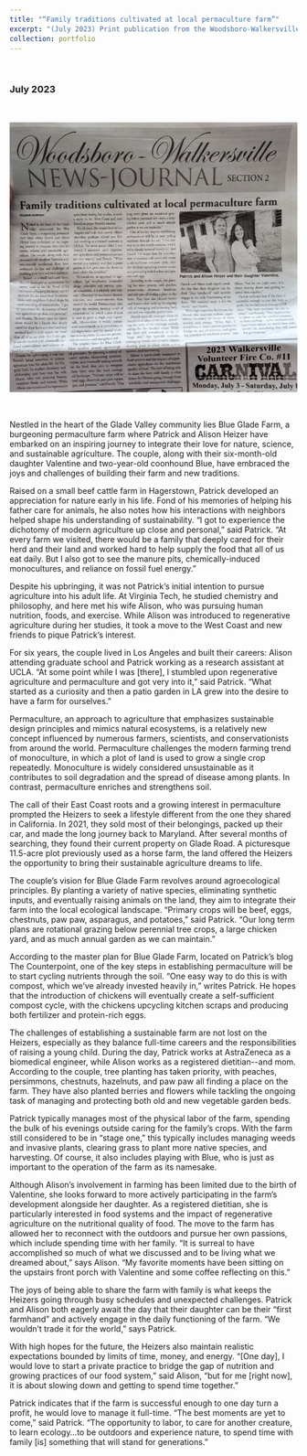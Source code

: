 ```yaml
---
title: "“Family traditions cultivated at local permaculture farm”"
excerpt: "(July 2023) Print publication from the Woodsboro-Walkersville News Journal - “The couple’s vision for Blue Glade Farm revolves around agroecological principles. By planting a variety of native species, eliminating synthetic inputs, and eventually raising animals on the land, they aim to integrate their farm into the local ecological landscape...”"
collection: portfolio
---
```


<p>&nbsp;</p>

### July 2023

<p>&nbsp;</p>

<img src='/images/heizer.png'>

<p>&nbsp;</p>
	
Nestled in the heart of the Glade Valley community lies Blue Glade Farm, a burgeoning permaculture farm where Patrick and Alison Heizer have embarked on an inspiring journey to integrate their love for nature, science, and sustainable agriculture. The couple, along with their six-month-old daughter Valentine and two-year-old coonhound Blue, have embraced the joys and challenges of building their farm and new traditions.

Raised on a small beef cattle farm in Hagerstown, Patrick developed an appreciation for nature early in his life. Fond of his memories of helping his father care for animals, he also notes how his interactions with neighbors helped shape his understanding of sustainability. “I got to experience the dichotomy of modern agriculture up close and personal,” said Patrick. “At every farm we visited, there would be a family that deeply cared for their herd and their land and worked hard to help supply the food that all of us eat daily. But I also got to see the manure pits, chemically-induced monocultures, and reliance on fossil fuel energy.”

Despite his upbringing, it was not Patrick’s initial intention to pursue agriculture into his adult life. At Virginia Tech, he studied chemistry and philosophy, and here met his wife Alison, who was pursuing human nutrition, foods, and exercise. While Alison was introduced to regenerative agriculture during her studies, it took a move to the West Coast and new friends to pique Patrick’s interest.

For six years, the couple lived in Los Angeles and built their careers: Alison attending graduate school and Patrick working as a research assistant at UCLA. “At some point while I was [there], I stumbled upon regenerative agriculture and permaculture and got very into it,” said Patrick. “What started as a curiosity and then a patio garden in LA grew into the desire to have a farm for ourselves.”

Permaculture, an approach to agriculture that emphasizes sustainable design principles and mimics natural ecosystems, is a relatively new concept influenced by numerous farmers, scientists, and conservationists from around the world. Permaculture challenges the modern farming trend of monoculture, in which a plot of land is used to grow a single crop repeatedly. Monoculture is widely considered unsustainable as it contributes to soil degradation and the spread of disease among plants. In contrast, permaculture enriches and strengthens soil.

The call of their East Coast roots and a growing interest in permaculture prompted the Heizers to seek a lifestyle different from the one they shared in California. In 2021, they sold most of their belongings, packed up their car, and made the long journey back to Maryland. After several months of searching, they found their current property on Glade Road. A picturesque 11.5-acre plot previously used as a horse farm, the land offered the Heizers the opportunity to bring their sustainable agriculture dreams to life.

The couple’s vision for Blue Glade Farm revolves around agroecological principles. By planting a variety of native species, eliminating synthetic inputs, and eventually raising animals on the land, they aim to integrate their farm into the local ecological landscape. “Primary crops will be beef, eggs, chestnuts, paw paw, asparagus, and potatoes,” said Patrick. “Our long term plans are rotational grazing below perennial tree crops, a large chicken yard, and as much annual garden as we can maintain.”

According to the master plan for Blue Glade Farm, located on Patrick’s blog The Counterpoint, one of the key steps in establishing permaculture will be to start cycling nutrients through the soil. “One easy way to do this is with compost, which we’ve already invested heavily in,” writes Patrick. He hopes that the introduction of chickens will eventually create a self-sufficient compost cycle, with the chickens upcycling kitchen scraps and producing both fertilizer and protein-rich eggs.

The challenges of establishing a sustainable farm are not lost on the Heizers, especially as they balance full-time careers and the responsibilities of raising a young child. During the day, Patrick works at AstraZeneca as a biomedical engineer, while Alison works as a registered dietitian--and mom. According to the couple, tree planting has taken priority, with peaches, persimmons, chestnuts, hazelnuts, and paw paw all finding a place on the farm. They have also planted berries and flowers while tackling the ongoing task of managing and protecting both old and new vegetable garden beds.

Patrick typically manages most of the physical labor of the farm, spending the bulk of his evenings outside caring for the family’s crops. With the farm still considered to be in “stage one,” this typically includes managing weeds and invasive plants, clearing grass to plant more native species, and harvesting. Of course, it also includes playing with Blue, who is just as important to the operation of the farm as its namesake.

Although Alison’s involvement in farming has been limited due to the birth of Valentine, she looks forward to more actively participating in the farm’s development alongside her daughter. As a registered dietitian, she is particularly interested in food systems and the impact of regenerative agriculture on the nutritional quality of food. The move to the farm has allowed her to reconnect with the outdoors and pursue her own passions, which include spending time with her family. “It is surreal to have accomplished so much of what we discussed and to be living what we dreamed about,” says Alison. “My favorite moments have been sitting on the upstairs front porch with Valentine and some coffee reflecting on this.” 

The joys of being able to share the farm with family is what keeps the Heizers going through busy schedules and unexpected challenges. Patrick and Alison both eagerly await the day that their daughter can be their “first farmhand” and actively engage in the daily functioning of the farm. “We wouldn’t trade it for the world,” says Patrick.

With high hopes for the future, the Heizers also maintain realistic expectations bounded by limits of time, money, and energy. “[One day], I would love to start a private practice to bridge the gap of nutrition and growing practices of our food system,” said Alison, “but for me [right now], it is about slowing down and getting to spend time together.”

Patrick indicates that if the farm is successful enough to one day turn a profit, he would love to manage it full-time. “The best moments are yet to come,” said Patrick. “The opportunity to labor, to care for another creature, to learn ecology…to be outdoors and experience nature, to spend time with family [is] something that will stand for generations.”
